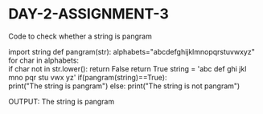 # DAY-2-ASSIGNMENT-3

Code to check whether a string is pangram

import string 
def pangram(str): 
 alphabets="abcdefghijklmnopqrstuvwxyz"
for char in alphabets:           
  if char not in str.lower():
   return False
return True
string = 'abc def ghi jkl mno pqr stu vwx yz'
if(pangram(string)==True):    
   print("The string is pangram") 
else: 
   print("The string is not pangram")

OUTPUT:
The string is pangram

